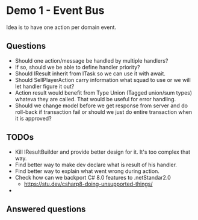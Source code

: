 ﻿# Demo 1 - Event Bus

Idea is to have one action per domain event.

## Questions
- Should one action/message be handled by multiple handlers?
- If so, should we be able to define handler priority?
- Should IResult inherit from ITask so we can use it with await.
- Should SellPlayerAction carry information what squad to use or we will let handler figure it out?
- Action result would benefit from Type Union (Tagged union/sum types) whateva they are called. That would be useful for error handling.
- Should we change model before we get response from server and do roll-back if transaction fail or should we just do entire transaction when it is approved?

## TODOs
- Kill IResultBuilder and provide better design for it. It's too complex that way.
- Find better way to make dev declare what is result of his handler.
- Find better way to explain what went wrong during action.
- Check how can we backport C# 8.0 features to .netStandar2.0
	- https://stu.dev/csharp8-doing-unsupported-things/
-


## Answered questions
